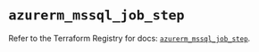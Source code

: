 # `azurerm_mssql_job_step`

Refer to the Terraform Registry for docs: [`azurerm_mssql_job_step`](https://registry.terraform.io/providers/hashicorp/azurerm/4.32.0/docs/resources/mssql_job_step).
